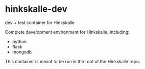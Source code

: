 # hinkskalle-dev

dev + test container for Hinkskalle

Complete development environment for Hinkskalle, including:

- python
- flask
- mongodb

This container is meant to be run in the root of the Hinkskalle repo.
